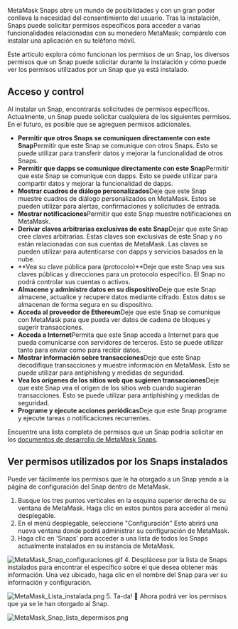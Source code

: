 MetaMask Snaps abre un mundo de posibilidades y con un gran poder conlleva la necesidad del consentimiento del usuario. Tras la instalación, Snaps puede solicitar permisos específicos para acceder a varias funcionalidades relacionadas con su monedero MetaMask; compárelo con instalar una aplicación en su teléfono móvil.


Este artículo explora cómo funcionan los permisos de un Snap, los diversos permisos que un Snap puede solicitar durante la instalación y cómo puede ver los permisos utilizados por un Snap que ya está instalado.


Acceso y control
----------------


Al instalar un Snap, encontrarás solicitudes de permisos específicos. Actualmente, un Snap puede solicitar cualquiera de los siguientes permisos. En el futuro, es posible que se agreguen permisos adicionales.


* **Permitir que otros Snaps se comuniquen directamente con este Snap**Permitir que este Snap se comunique con otros Snaps. Esto se puede utilizar para transferir datos y mejorar la funcionalidad de otros Snaps.
* **Permitir que dapps se comunique directamente con este Snap**Permitir que este Snap se comunique con dapps. Esto se puede utilizar para compartir datos y mejorar la funcionalidad de dapps.
* **Mostrar cuadros de diálogo personalizados**Deje que este Snap muestre cuadros de diálogo personalizados en MetaMask. Estos se pueden utilizar para alertas, confirmaciones y solicitudes de entrada.
* **Mostrar notificaciones**Permitir que este Snap muestre notificaciones en MetaMask.
* **Derivar claves arbitrarias exclusivas de este Snap**Dejar que este Snap cree claves arbitrarias. Estas claves son exclusivas de este Snap y no están relacionadas con sus cuentas de MetaMask. Las claves se pueden utilizar para autenticarse con dapps y servicios basados en la nube.
* **Vea su clave pública para (protocolo)**Deje que este Snap vea sus claves públicas y direcciones para un protocolo específico. El Snap no podrá controlar sus cuentas o activos.
* **Almacene y administre datos en su dispositivo**Deje que este Snap almacene, actualice y recupere datos mediante cifrado. Estos datos se almacenan de forma segura en su dispositivo.
* **Acceda al proveedor de Ethereum**Deje que este Snap se comunique con MetaMask para que pueda ver datos de cadena de bloques y sugerir transacciones.
* **Acceda a Internet**Permita que este Snap acceda a Internet para que pueda comunicarse con servidores de terceros. Esto se puede utilizar tanto para enviar como para recibir datos.
* **Mostrar información sobre transacciones**Deje que este Snap decodifique transacciones y muestre información en MetaMask. Esto se puede utilizar para antiphishing y medidas de seguridad.
* **Vea los orígenes de los sitios web que sugieren transacciones**Deje que este Snap vea el origen de los sitios web cuando sugieran transacciones. Esto se puede utilizar para antiphishing y medidas de seguridad.
* **Programe y ejecute acciones periódicas**Deje que este Snap programe y ejecute tareas o notificaciones recurrentes.


Encuentre una lista completa de permisos que un Snap podría solicitar en los [documentos de desarrollo de MetaMask Snaps](https://docs.metamask.io/guide/snaps-rpc-api.html).


Ver permisos utilizados por los Snaps instalados
------------------------------------------------


Puede ver fácilmente los permisos que le ha otorgado a un Snap yendo a la página de configuración del Snap dentro de MetaMask.


1. Busque los tres puntos verticales en la esquina superior derecha de su ventana de MetaMask. Haga clic en estos puntos para acceder al menú desplegable.
2. En el menú desplegable, seleccione "Configuración" Esto abrirá una nueva ventana donde podrá administrar su configuración de MetaMask.
3. Haga clic en 'Snaps' para acceder a una lista de todos los Snaps actualmente instalados en su instancia de MetaMask.


![MetaMask_Snap_configuraciones.gif](https://support.metamask.io/hc/article_attachments/18379505639195)
4. Desplácese por la lista de Snaps instalados para encontrar el específico sobre el que desea obtener más información. Una vez ubicado, haga clic en el nombre del Snap para ver su información y configuración.


![MetaMask_Lista_instalada.png](https://support.metamask.io/hc/article_attachments/18379508227355)
5. Ta-da! 🙌 Ahora podrá ver los permisos que ya se le han otorgado al Snap.


![MetaMask_Snap_lista_depermisos.png](https://support.metamask.io/hc/article_attachments/18379505659163)
